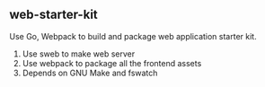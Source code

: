 web-starter-kit
-----

Use Go, Webpack to build and package web application starter kit.

1. Use sweb to make web server
1. Use webpack to package all the frontend assets
1. Depends on GNU Make and fswatch
